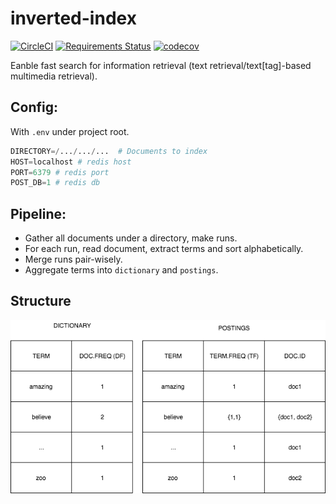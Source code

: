 # inverted-index

[![CircleCI](https://circleci.com/gh/bwanglzu/inverted-index.py/tree/master.svg?style=shield&circle)](https://circleci.com/gh/bwanglzu/inverted-index.py/tree/master)
[![Requirements Status](https://requires.io/github/bwanglzu/inverted-index.py/requirements.svg?branch=master)](https://requires.io/github/bwanglzu/inverted-index.py/requirements/?branch=master)
[![codecov](https://codecov.io/gh/bwanglzu/inverted-index.py/branch/master/graph/badge.svg)](https://codecov.io/gh/bwanglzu/inverted-index.py)

Eanble fast search for information retrieval (text retrieval/text[tag]-based multimedia retrieval).

## Config:

With `.env` under project root.

```python
DIRECTORY=/.../.../...  # Documents to index
HOST=localhost # redis host
PORT=6379 # redis port
POST_DB=1 # redis db
```

## Pipeline:

- Gather all documents under a directory, make runs.
- For each run, read document, extract terms and sort alphabetically.
- Merge runs pair-wisely.
- Aggregate terms into `dictionary` and `postings`.

## Structure

![inverted-index](img/1.png)